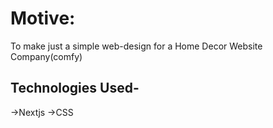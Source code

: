 # Motive:
To make just a simple web-design for a Home Decor Website Company(comfy)

## Technologies Used-
->Nextjs
->CSS
